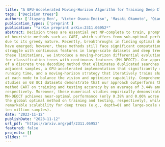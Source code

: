 ```yaml
---
title: "A GPU-Accelerated Moving-Horizon Algorithm for Training Deep Classification Trees on Large Datasets"
tags: ["Decision trees"]
authors: ['Jiayang Ren', 'Victor Osuna-Enciso', 'Masaki Okamoto', 'Qianwen Mao', 'Chenxi Ji', 'Liang Cao', 'Kaixun Hua', 'Yankai Cao']
publication_types: ['preprint']
publication: "*arXiv preprint arXiv:2311.06952*"
abstract: Decision trees are essential yet NP-complete to train, prompting the widespread use
of heuristic methods such as CART, which suffers from sub-optimal performance
due to its greedy nature. Recently, breakthroughs in finding optimal decision trees
have emerged; however, these methods still face significant computational costs and
struggle with continuous features in large-scale datasets and deep trees. To address
these limitations, we introduce a moving-horizon differential evolution algorithm
for classification trees with continuous features (MH-DEOCT). Our approach consists
of a discrete tree decoding method that eliminates duplicated searches between
adjacent samples, a GPU-accelerated implementation that significantly reduces
running time, and a moving-horizon strategy that iteratively trains shallow subtrees
at each node to balance the vision and optimizer capability. Comprehensive
studies on 68 UCI datasets demonstrate that our approach outperforms the heuristic
method CART on training and testing accuracy by an average of 3.44% and 1.71%,
respectively. Moreover, these numerical studies empirically demonstrate that
MH-DEOCT achieves near-optimal performance (only 0.38% and 0.06% worse than
the global optimal method on training and testing, respectively), while it offers
remarkable scalability for deep trees (e.g., depth=8) and large-scale datasets (e.g.,
ten million samples).
date: "2023-11-12"
publishDate: "2023-11-12"
url_pdf: "https://arxiv.org/pdf/2311.06952"
featured: false
projects: []
slides: ""
---
```

